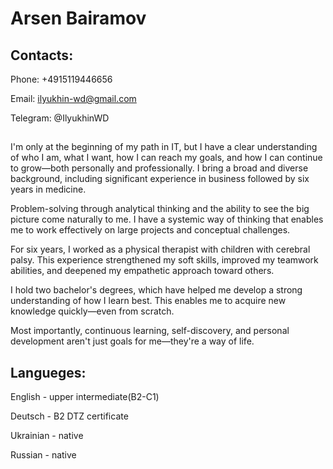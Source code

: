 # Arsen Bairamov

## Contacts:

Phone: +4915119446656

Email: ilyukhin-wd@gmail.com

Telegram: @IlyukhinWD

##

I'm only at the beginning of my path in IT, but I have a clear understanding of who I am, what I want, how I can reach my goals, and how I can continue to grow—both personally and professionally. I bring a broad and diverse background, including significant experience in business followed by six years in medicine.

Problem-solving through analytical thinking and the ability to see the big picture come naturally to me. I have a systemic way of thinking that enables me to work effectively on large projects and conceptual challenges.

For six years, I worked as a physical therapist with children with cerebral palsy. This experience strengthened my soft skills, improved my teamwork abilities, and deepened my empathetic approach toward others.

I hold two bachelor's degrees, which have helped me develop a strong understanding of how I learn best. This enables me to acquire new knowledge quickly—even from scratch.

Most importantly, continuous learning, self-discovery, and personal development aren't just goals for me—they're a way of life.

## Langueges:

English - upper intermediate(B2-C1)

Deutsch - B2 DTZ certificate

Ukrainian - native

Russian - native
